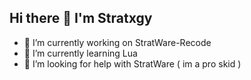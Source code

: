## Hi there 👋 I'm Stratxgy

- 🔭 I’m currently working on StratWare-Recode
- 🌱 I’m currently learning Lua
- 🤔 I’m looking for help with StratWare ( im a pro skid )




